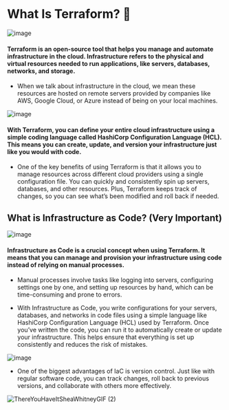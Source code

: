 # What Is Terraform? 🤔

![image](https://github.com/user-attachments/assets/e2837a55-e272-4778-a9b7-8d8e466ec8b1)
#### Terraform is an open-source tool that helps you manage and automate infrastructure in the cloud. Infrastructure refers to the physical and virtual resources needed to run applications, like servers, databases, networks, and storage.

- When we talk about infrastructure in the cloud, we mean these resources are hosted on remote servers provided by companies like AWS, Google Cloud, or Azure instead of being on your local machines.

![image](https://github.com/user-attachments/assets/f7cd8fb5-9dc0-4289-94db-df5fcd34a5ff)

#### With Terraform, you can define your entire cloud infrastructure using a simple coding language called HashiCorp Configuration Language (HCL). This means you can create, update, and version your infrastructure just like you would with code.

- One of the key benefits of using Terraform is that it allows you to manage resources across different cloud providers using a single configuration file. You can quickly and consistently spin up servers, databases, and other resources. Plus, Terraform keeps track of changes, so you can see what’s been modified and roll back if needed.

## What is Infrastructure as Code? (Very Important)

![image](https://github.com/user-attachments/assets/b107d7f1-e1ea-4425-b8bd-a78ca8cfdc73)

#### Infrastructure as Code is a crucial concept when using Terraform. It means that you can manage and provision your infrastructure using code instead of relying on manual processes. 

- Manual processes involve tasks like logging into servers, configuring settings one by one, and setting up resources by hand, which can be time-consuming and prone to errors.

- With Infrastructure as Code, you write configurations for your servers, databases, and networks in code files using a simple language like HashiCorp Configuration Language (HCL) used by Terraform. Once you’ve written the code, you can run it to automatically create or update your infrastructure. This helps ensure that everything is set up consistently and reduces the risk of mistakes.

![image](https://github.com/user-attachments/assets/3e10a2ee-0a11-429b-8768-c7d3c1e1dff4)

- One of the biggest advantages of IaC is version control. Just like with regular software code, you can track changes, roll back to previous versions, and collaborate with others more effectively.

![ThereYouHaveItSheaWhitneyGIF (2)](https://github.com/user-attachments/assets/decff874-8e81-4e6b-a6da-26d07716fad9)












